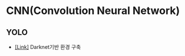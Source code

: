 # CNN(Convolution Neural Network)  

## YOLO  
- [[Link]](https://github.com/opximath/TIL/blob/main/Deep%20Learning/CNN/YOLO/SetUpDevEnv.md) Darknet기반 환경 구축  
